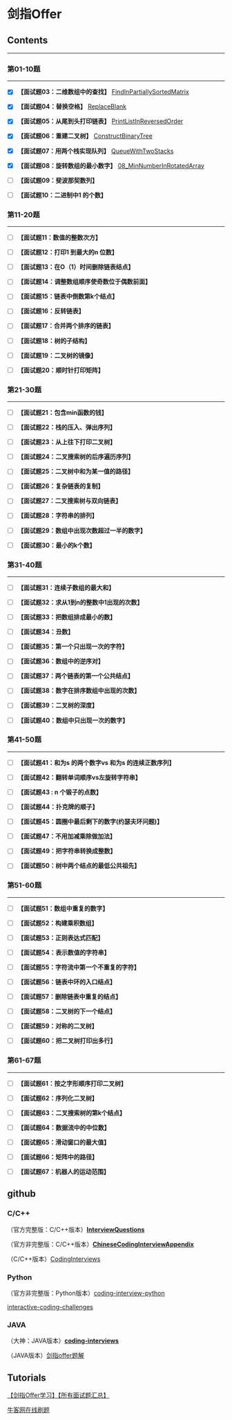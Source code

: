 # 剑指Offer

## **Contents**

------

### **第01-10题**

------

- [x] **【面试题03：二维数组中的查找】** [FindInPartiallySortedMatrix](03_FindInPartiallySortedMatrix/README.md)



- [x] **【面试题04：替换空格】** [ReplaceBlank](04_ReplaceBlank/README.md)

- [x] **【面试题05：从尾到头打印链表】** [PrintListInReversedOrder](05_PrintListInReversedOrder)

- [x] **【面试题06：重建二叉树】** [ConstructBinaryTree](06_ConstructBinaryTree)

- [x] **【面试题07：用两个栈实现队列】** [QueueWithTwoStacks](07_QueueWithTwoStacks)

- [x] **【面试题08：旋转数组的最小数字】** [08_MinNumberInRotatedArray]()

- [ ] **【面试题09：斐波那契数列】**

- [ ] **【面试题10：二进制中1 的个数】**


### **第11-20题**

------

- [ ] **【面试题11：数值的整数次方】**

- [ ] **【面试题12：打印1 到最大的n 位数】**

- [ ] **【面试题13：在O（1）时间删除链表结点】**

- [ ] **【面试题14：调整数组顺序使奇数位于偶数前面】**

- [ ] **【面试题15：链表中倒数第k个结点】**

- [ ] **【面试题16：反转链表】**

- [ ] **【面试题17：合并两个排序的链表】**

- [ ] **【面试题18：树的子结构】**

- [ ] **【面试题19：二叉树的镜像】**

- [ ] **【面试题20：顺时针打印矩阵】**


### **第21-30题**

------

- [ ] **【面试题21：包含min函数的钱】**

- [ ] **【面试题22：栈的压入、弹出序列】**

- [ ] **【面试题23：从上往下打印二叉树】**

- [ ] **【面试题24：二叉搜索树的后序遍历序列】**

- [ ] **【面试题25：二叉树中和为某一值的路径】**

- [ ] **【面试题26：复杂链表的复制】**

- [ ] **【面试题27：二叉搜索树与双向链表】**

- [ ] **【面试题28：字符串的排列】**

- [ ] **【面试题29：数组中出现次数超过一半的数字】**

- [ ] **【面试题30：最小的k个数】**


### **第31-40题**

------

- [ ] **【面试题31：连续子数组的最大和】**

- [ ] **【面试题32：求从1到n的整数中1出现的次数】**

- [ ] **【面试题33：把数组排成最小的数】**

- [ ] **【面试题34：丑数】**

- [ ] **【面试题35：第一个只出现一次的字符】**

- [ ] **【面试题36：数组中的逆序对】**

- [ ] **【面试题37：两个链表的第一个公共结点】**

- [ ] **【面试题38：数字在排序数组中出现的次数】**

- [ ] **【面试题39：二叉树的深度】**

- [ ] **【面试题40：数组中只出现一次的数字】**


### **第41-50题**

------

- [ ] **【面试题41：和为s 的两个数字vs 和为s 的连续正数序列】**

- [ ] **【面试题42：翻转单词顺序vs左旋转字符串】**

- [ ] **【面试题43 : n 个锻子的点数】**

- [ ] **【面试题44：扑克牌的顺子】**

- [ ] **【面试题45：圆圈中最后剩下的数字(约瑟夫环问题)】**

- [ ] **【面试题47：不用加减乘除做加法】**

- [ ] **【面试题49：把字符串转换成整数】**

- [ ] **【面试题50：树中两个结点的最低公共祖先】**


### **第51-60题**

------

- [ ] **【面试题51：数组中重复的数字】**

- [ ] **【面试题52：构建乘积数组】**

- [ ] **【面试题53：正则表达式匹配】**

- [ ] **【面试题54：表示数值的字符串】**

- [ ] **【面试题55：字符流中第一个不重复的字符】**

- [ ] **【面试题56：链表中环的入口结点】**

- [ ] **【面试题57：删除链表中重复的结点】**

- [ ] **【面试题58：二叉树的下一个结点】**

- [ ] **【面试题59：对称的二叉树】**

- [ ] **【面试题60：把二叉树打印出多行】**


### **第61-67题**

------

- [ ] **【面试题61：按之字形顺序打印二叉树】**

- [ ] **【面试题62：序列化二叉树】**

- [ ] **【面试题63：二叉搜索树的第k个结点】**

- [ ] **【面试题64：数据流中的中位数】**

- [ ] **【面试题65：滑动窗口的最大值】**

- [ ] **【面试题66：矩阵中的路径】**

- [ ] **【面试题67：机器人的运动范围】**



## github

### C/C++

（官方完整版：C/C++版本）[**InterviewQuestions**](http://www.broadview.com.cn/23245)

（官方非完整版：C/C++版本）**[ChineseCodingInterviewAppendix](https://github.com/zhedahht/ChineseCodingInterviewAppendix)**

（C/C++版本）[CodingInterviews](https://github.com/gatieme/CodingInterviews)

### Python

（官方非完整版：Python版本）[coding-interview-python](https://github.com/0xE8551CCB/coding-interview-python)

[interactive-coding-challenges](https://github.com/donnemartin/interactive-coding-challenges)

### JAVA

（大神：JAVA版本）**[coding-interviews](https://github.com/Wang-Jun-Chao/coding-interviews)**

（JAVA版本）[剑指offer题解](https://github.com/CyC2018/Interview-Notebook/blob/master/notes/%E5%89%91%E6%8C%87%20offer%20%E9%A2%98%E8%A7%A3.md)



## Tutorials

[【剑指Offer学习】【所有面试题汇总】](https://blog.csdn.net/derrantcm/article/details/46887821)

[牛客网在线刷题](https://www.nowcoder.com/ta/coding-interviews)



